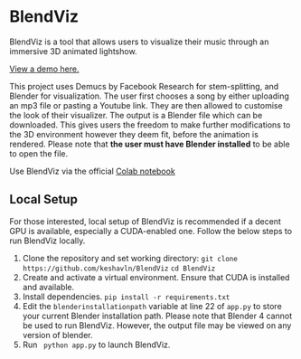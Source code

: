 # BlendViz

BlendViz is a tool that allows users to visualize their music through an immersive 3D animated lightshow.

[View a demo here.](https://drive.google.com/file/d/1JhyCAybqMjtB7eiEEKwSeo9eF7bwrS2m/view?usp=sharing)

This project uses Demucs by Facebook Research for stem-splitting, and Blender for visualization. The user first chooses a song by either uploading an mp3 file or pasting a Youtube link. They are then allowed to customise the look of their visualizer. The output is a Blender file which can be downloaded. This gives users the freedom to make further modifications to the 3D environment however they deem fit, before the animation is rendered. Please note that **the user must have Blender installed** to be able to open the file.

Use BlendViz via the official [Colab notebook](https://colab.research.google.com/drive/1ZDOBFqAzXyAGvg10-hDJlCN9QVqyrlmF?usp=sharing)

## Local Setup

For those interested, local setup of BlendViz is recommended if a decent GPU is available, especially a CUDA-enabled one. Follow the below steps to run BlendViz locally.

1. Clone the repository and set working directory:
   ``` git clone https://github.com/keshavln/BlendViz ```
   ``` cd BlendViz ```
2. Create and activate a virtual environment. Ensure that CUDA is installed and available.
3. Install dependencies.
   ``` pip install -r requirements.txt ```
4. Edit the ```blenderinstallationpath``` variable at line 22 of ```app.py``` to store your current Blender installation path. Please note that Blender 4 cannot be used to run BlendViz. However, the output file may be viewed on any version of blender.
5. Run ``` python app.py``` to launch BlendViz.
